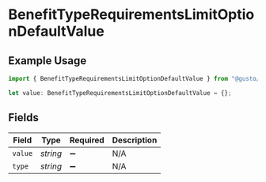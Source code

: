 # BenefitTypeRequirementsLimitOptionDefaultValue

## Example Usage

```typescript
import { BenefitTypeRequirementsLimitOptionDefaultValue } from "@gusto/embedded-api/models/components/benefittyperequirements.js";

let value: BenefitTypeRequirementsLimitOptionDefaultValue = {};
```

## Fields

| Field              | Type               | Required           | Description        |
| ------------------ | ------------------ | ------------------ | ------------------ |
| `value`            | *string*           | :heavy_minus_sign: | N/A                |
| `type`             | *string*           | :heavy_minus_sign: | N/A                |